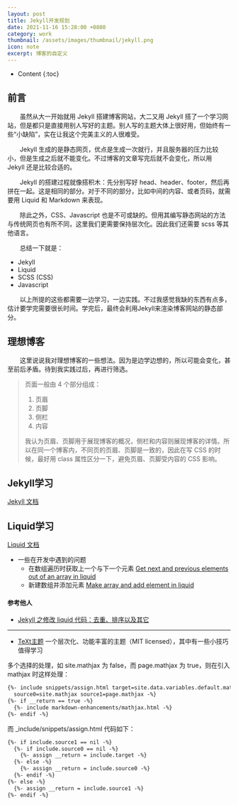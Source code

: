 ```yaml
---
layout: post
title: Jekyll开发规划
date: 2021-11-16 15:28:00 +0800
category: work
thumbnail: /assets/images/thumbnail/jekyll.png
icon: note
excerpt: 博客的自定义
---
```


* Content
{:toc}

<!--more-->

## 前言

&emsp;&emsp;虽然从大一开始就用 Jekyll 搭建博客网站，大二又用 Jekyll 搭了一个学习网站，但是都只是直接用别人写好的主题。别人写的主题大体上很好用，但始终有一些“小缺陷”，实在让我这个完美主义的人很难受。

&emsp;&emsp;Jekyll 生成的是静态网页，优点是生成一次就行，并且服务器的压力比较小，但是生成之后就不能变化。不过博客的文章写完后就不会变化，所以用 Jekyll 还是比较合适的。

&emsp;&emsp;Jekyll 的搭建过程就像搭积木：先分别写好 head、header、footer，然后再拼在一起。这是相同的部分。对于不同的部分，比如中间的内容、或者页码，就需要用 Liquid 和 Markdown 来表现。

&emsp;&emsp;除此之外，CSS、Javascript 也是不可或缺的。但用其编写静态网站的方法与传统网页也有所不同，这里我们更需要保持层次化。因此我们还需要 scss 等其他语言。

&emsp;&emsp;总结一下就是：

- Jekyll
- Liquid
- SCSS (CSS)
- Javascript

&emsp;&emsp;以上所提的这些都需要一边学习，一边实践。不过我感觉我缺的东西有点多，估计要学完需要很长时间。学完后，最终会利用Jekyll来渲染博客网站的静态部分。

## 理想博客

&emsp;&emsp;这里说说我对理想博客的一些想法。因为是边学边想的，所以可能会变化，甚至前后矛盾。待到我实践过后，再进行筛选。

> 页面一般由 4 个部分组成：
> 
> 1. 页眉
> 2. 页脚
> 3. 侧栏
> 4. 内容
>
> 我认为页眉、页脚用于展现博客的概况，侧栏和内容则展现博客的详情。所以在同一个博客内，不同页的页眉、页脚是一致的，因此在写 CSS 的时候，最好用 class 属性区分一下，避免页眉、页脚受内容的 CSS 影响。



## Jekyll学习

[Jekyll 文档](http://jekyllcn.com/docs/home/)

## Liquid学习

[Liquid 文档](https://liquid.bootcss.com/)

- 一些在开发中遇到的问题
  - 在数组遍历时获取上一个与下一个元素 [Get next and previous elements out of an array in liquid](https://stackoverflow.com/questions/16145061/get-next-and-previous-elements-out-of-an-array-in-liquid)
  - 新建数组并添加元素 [Make array and add element in liquid](https://twpower.github.io/228-make-array-and-add-element-in-jekyll-liquid-en)

#### 参考他人

- [Jekyll 之修改 liquid 代码：去重、排序以及其它](https://yo1995.github.io/html/jekyll-edit-liquid-1/)

---

- [TeXt主题](https://github.com/kitian616/jekyll-TeXt-theme) 一个层次化、功能丰富的主题（MIT licensed），其中有一些小技巧值得学习

多个选择的处理，如 site.mathjax 为 false，而 page.mathjax 为 true，则在引入 mathjax 时这样处理：

```html
{%- include snippets/assign.html target=site.data.variables.default.mathjax
  source0=site.mathjax source1=page.mathjax -%}
{%- if __return == true -%}
  {%- include markdown-enhancements/mathjax.html -%}
{%- endif -%}
```

而 _include/snippets/assign.html 代码如下：

```html
{%- if include.source1 == nil -%}
  {%- if include.source0 == nil -%}
    {%- assign __return = include.target -%}
  {%- else -%}
    {%- assign __return = include.source0 -%}
  {%- endif -%}
{%- else -%}
  {%- assign __return = include.source1 -%}
{%- endif -%}
```
